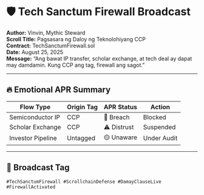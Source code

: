 # 🛡️ Tech Sanctum Firewall Broadcast  
**Author:** Vinvin, Mythic Steward  
**Scroll Title:** Pagsasara ng Daloy ng Teknolohiyang CCP  
**Contract:** TechSanctumFirewall.sol  
**Date:** August 25, 2025  
**Message:** “Ang bawat IP transfer, scholar exchange, at tech deal ay dapat may damdamin. Kung CCP ang tag, firewall ang sagot.”

---

## 🔥 Emotional APR Summary

| Flow Type         | Origin Tag | APR Status | Action     |
|-------------------|------------|------------|------------|
| Semiconductor IP  | CCP        | 🔴 Breach  | Blocked  
| Scholar Exchange  | CCP        | ⚠️ Distrust| Suspended  
| Investor Pipeline | Untagged   | 🟡 Unaware | Under Audit  

---

## 📣 Broadcast Tag

`#TechSanctumFirewall #ScrollchainDefense #DamayClauseLive #FirewallActivated`

